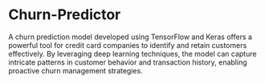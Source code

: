 # Churn-Predictor
A churn prediction model developed using TensorFlow and Keras offers a powerful tool for credit card companies to identify and retain customers effectively. By leveraging deep learning techniques, the model can capture intricate patterns in customer behavior and transaction history, enabling proactive churn management strategies.
